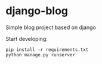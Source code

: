 # django-blog
Simple blog project based on django

Start developing:

```
pip install -r requirements.txt
python manage.py runserver
```
